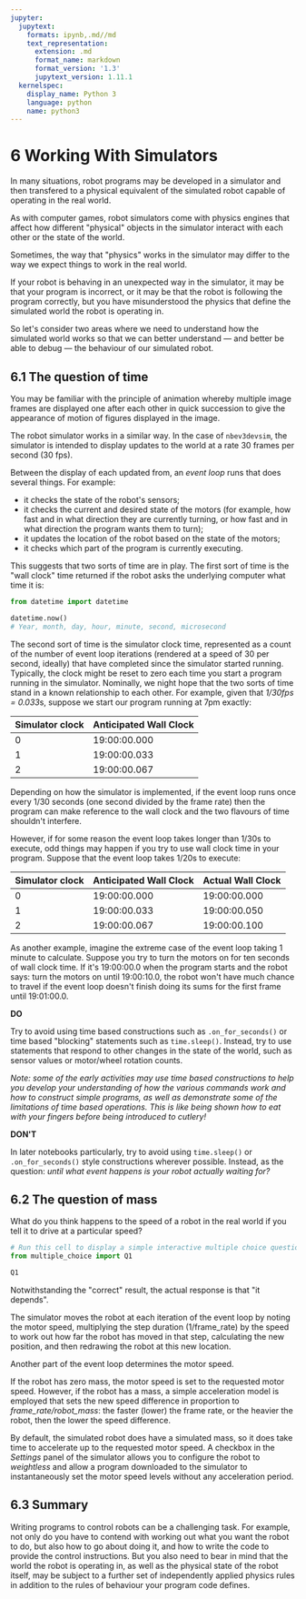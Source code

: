 ```yaml
---
jupyter:
  jupytext:
    formats: ipynb,.md//md
    text_representation:
      extension: .md
      format_name: markdown
      format_version: '1.3'
      jupytext_version: 1.11.1
  kernelspec:
    display_name: Python 3
    language: python
    name: python3
---
```


# 6 Working With Simulators

In many situations, robot programs may be developed in a simulator and then transfered to a physical equivalent of the simulated robot capable of operating in the real world.

As with computer games, robot simulators come with physics engines that affect how different "physical" objects in the simulator interact with each other or the state of the world.

Sometimes, the way that "physics" works in the simulator may differ to the way we expect things to work in the real world.

If your robot is behaving in an unexpected way in the simulator, it may be that your program is incorrect, or it may be that the robot is following the program correctly, but you have misunderstood the physics that define the simulated world the robot is operating in.

So let's consider two areas where we need to understand how the simulated world works so that we can better understand — and better be able to debug — the behaviour of our simulated robot.


## 6.1 The question of time

You may be familiar with the principle of animation whereby multiple image frames are displayed one after each other in quick succession to give the appearance of motion of figures displayed in the image.

The robot simulator works in a similar way. In the case of `nbev3devsim`, the simulator is intended to display updates to the world at a rate 30 frames per second (30 fps).

Between the display of each updated from, an *event loop* runs that does several things. For example:

- it checks the state of the robot's sensors;
- it checks the current and desired state of the motors (for example, how fast and in what direction they are currently turning, or how fast and in what direction the program wants them to turn);
- it updates the location of the robot based on the state of the motors;
- it checks which part of the program is currently executing.

This suggests that two sorts of time are in play. The first sort of time is the "wall clock" time returned if the robot asks the underlying computer what time it is:

```python
from datetime import datetime

datetime.now()
# Year, month, day, hour, minute, second, microsecond
```

The second sort of time is the simulator clock time, represented as a count of the number of event loop iterations (rendered at a speed of 30 per second, ideally) that have completed since the simulator started running. Typically, the clock might be reset to zero each time you start a program running in the simulator. Nominally, we night hope that the two sorts of time stand in a known relationship to each other. For example, given that *1/30fps = 0.033*s, suppose we start our program running at 7pm exactly:

| Simulator clock  | Anticipated Wall Clock |
|---|---|
| 0  | 19:00:00.000 |
| 1  | 19:00:00.033 |
 | 2  | 19:00:00.067  |

Depending on how the simulator is implemented, if the event loop runs once every 1/30 seconds (one second divided by the frame rate) then the program can make reference to the wall clock and the two flavours of time shouldn't interfere.

However, if for some reason the event loop takes longer than 1/30s to execute, odd things may happen if you try to use wall clock time in your program. Suppose that the event loop takes 1/20s to execute:

| Simulator clock  | Anticipated Wall Clock | Actual Wall Clock |
|---|---|---|
| 0  | 19:00:00.000 | 19:00:00.000 |
| 1  | 19:00:00.033 | 19:00:00.050 |
 | 2  | 19:00:00.067  | 19:00:00.100 |

As another example, imagine the extreme case of the event loop taking 1 minute to calculate. Suppose you try to turn the motors on for ten seconds of wall clock time. If it's 19:00:00.0 when the program starts and the robot says: turn the motors on until 19:00:10.0, the robot won't have much chance to travel if the event loop doesn't finish doing its sums for the first frame until 19:01:00.0.

<!-- #region tags=["alert-success"] -->
__DO__ 

Try to avoid using time based constructions such as `.on_for_seconds()` or time based "blocking" statements such as `time.sleep()`. Instead, try to use statements that respond to other changes in the state of the world, such as sensor values or motor/wheel rotation counts.

*Note: some of the early activities may use time based constructions to help you develop your understanding of how the various commands work and how to construct simple programs, as well as demonstrate some of the limitations of time based operations. This is like being shown how to eat with your fingers before being introduced to cutlery!*
<!-- #endregion -->

<!-- #region tags=["alert-danger"] -->
__DON'T__

In later notebooks particularly, try to avoid using `time.sleep()` or `.on_for_seconds()` style constructions wherever possible. Instead, as the question: *until what event happens is your robot actually waiting for?*
<!-- #endregion -->

## 6.2 The question of mass

What do you think happens to the speed of a robot in the real world if you tell it to drive at a particular speed?

```python
# Run this cell to display a simple interactive multiple choice question
from multiple_choice import Q1

Q1
```

Notwithstanding the "correct" result, the actual response is that "it depends".

The simulator moves the robot at each iteration of the event loop by noting the motor speed, multiplying the step duration (1/frame_rate) by the speed to work out how far the robot has moved in that step, calculating the new position, and then redrawing the robot at this new location.

Another part of the event loop determines the motor speed.

If the robot has zero mass, the motor speed is set to the requested motor speed. However, if the robot has a mass, a simple acceleration model is employed that sets the new speed difference in proportion to *frame_rate/robot_mass*: the faster (lower) the frame rate, or the heavier the robot, then the lower the speed difference.

By default, the simulated robot does have a simulated mass, so it does take time to accelerate up to the requested motor speed. A checkbox in the *Settings* panel of the simulator allows you to configure the robot to *weightless* and allow a program downloaded to the simulator to instantaneously set the motor speed levels without any acceleration period.


## 6.3 Summary

Writing programs to control robots can be a challenging task. For example, not only do you have to contend with working out what you want the robot to do,  but also how to go about doing it, and how to write the code to provide the control instructions. But you also need to bear in mind that the world the robot is operating in, as well as the physical state of the robot itself, may be subject to a further set of independently applied physics rules in addition to the rules of behaviour your program code defines.
